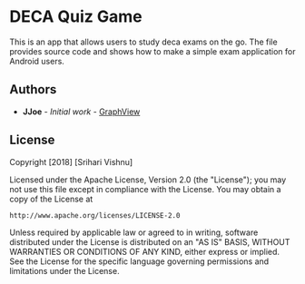 # DECA Quiz Game
This is an app that allows users to study deca exams on the go. The file provides source code and shows how to make a simple exam application for Android users. 

## Authors

* **JJoe** - *Initial work* - [GraphView](https://github.com/jjoe64/GraphView)

## License

Copyright [2018] [Srihari Vishnu]

Licensed under the Apache License, Version 2.0 (the "License");
you may not use this file except in compliance with the License.
You may obtain a copy of the License at

    http://www.apache.org/licenses/LICENSE-2.0

Unless required by applicable law or agreed to in writing, software
distributed under the License is distributed on an "AS IS" BASIS,
WITHOUT WARRANTIES OR CONDITIONS OF ANY KIND, either express or implied.
See the License for the specific language governing permissions and
limitations under the License.


